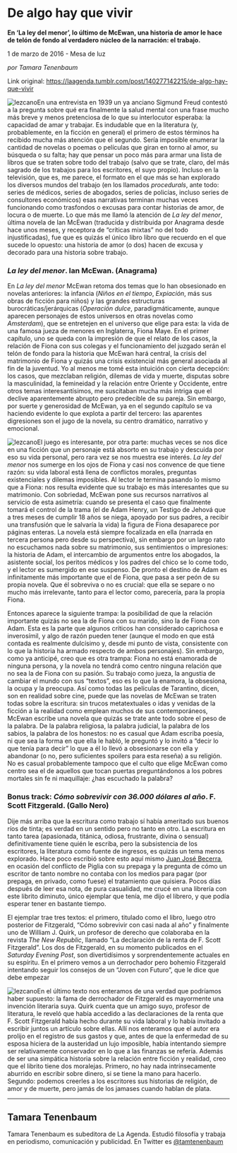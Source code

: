 # De algo hay que vivir

**En ‘La ley del menor’, lo último de McEwan, una historia de amor le hace de telón de fondo al verdadero núcleo de la narración: el trabajo.**

1 de marzo de 2016 - Mesa de luz

_por Tamara Tenenbaum_

Link original: https://laagenda.tumblr.com/post/140277142215/de-algo-hay-que-vivir

![lezcano](https://64.media.tumblr.com/2a15eb0ff13e5600bd43936ef9376434/tumblr_inline_pjzz0kT2GP1t6q87u_500.jpg)En una entrevista en 1939 un ya anciano Sigmund Freud contestó a la pregunta sobre qué era finalmente la salud mental con una frase mucho más breve y menos pretenciosa de lo que su interlocutor esperaba: la capacidad de amar y trabajar. Es indudable que en la literatura (y, probablemente, en la ficción en general) el primero de estos términos ha recibido mucha más atención que el segundo. Sería imposible enumerar la cantidad de novelas o poemas o películas que giran en torno al amor, su búsqueda o su falta; hay que pensar un poco más para armar una lista de libros que se traten sobre todo del trabajo (salvo que se trate, claro, del más sagrado de los trabajos para los escritores, el suyo propio). Incluso en la televisión, que es, me parece, el formato en el que más se han explorado los diversos mundos del trabajo (en los llamados *procedurals*, ante todo: series de médicos, series de abogados, series de policías, incluso series de consultores económicos) esas narrativas terminan muchas veces funcionando como trasfondos o excusas para contar historias de amor, de locura o de muerte. Lo que más me llamó la atención de *La ley del menor*, última novela de Ian McEwan (traducida y distribuida por Anagrama desde hace unos meses, y receptora de “críticas mixtas” no del todo injustificadas), fue que es quizás el único libro libro que recuerdo en el que sucede lo opuesto: una historia de amor (o dos) hacen de excusa y decorado para una historia sobre trabajo.


### *La ley del menor*. Ian McEwan. (Anagrama)

En *La ley del menor* McEwan retoma dos temas que lo han obsesionado en novelas anteriores: la infancia (*Niños en el tiempo*, *Expiación*, más sus obras de ficción para niños) y las grandes estructuras burocráticas/jerárquicas (*Operación dulce*, paradigmáticamente, aunque aparecen personajes de estos universos en otras novelas como *Amsterdam*), que se entretejen en el universo que elige para esta: la vida de una famosa jueza de menores en Inglaterra, Fiona Maye. En el primer capítulo, uno se queda con la impresión de que el relato de los casos, la relación de Fiona con sus colegas y el funcionamiento del juzgado serán el telón de fondo para la historia que McEwan hará central, la crisis del matrimonio de Fiona y quizás una crisis existencial más general asociada al fin de la juventud. Yo al menos me tomé esta intuición con cierta decepción: los casos, que mezclaban religión, dilemas de vida y muerte, disputas sobre la masculinidad, la femineidad y la relación entre Oriente y Occidente, entre otros temas interesantísimos, me suscitaban mucha más intriga que el declive aparentemente abrupto pero predecible de su pareja. Sin embargo, por suerte y generosidad de McEwan, ya en el segundo capítulo se va haciendo evidente lo que explota a partir del tercero: las aparentes digresiones son el jugo de la novela, su centro dramático, narrativo y emocional. 


![lezcano](https://64.media.tumblr.com/2333945e97b8973e29d19dbd7787ce94/tumblr_inline_pjzz0lAlnD1t6q87u_250.jpg)El juego es interesante, por otra parte: muchas veces se nos dice en una ficción que un personaje está absorto en su trabajo y descuida por eso su vida personal, pero rara vez se nos muestra ese interés. *La ley del menor* nos sumerge en los ojos de Fiona y casi nos convence de que tiene razón: su vida laboral está llena de conflictos morales, preguntas existenciales y dilemas imposibles. Al lector le termina pasando lo mismo que a Fiona: nos resulta evidente que su trabajo es más interesantes que su matrimonio. Con sobriedad, McEwan pone sus recursos narrativos al servicio de esta asimetría: cuando se presenta el caso que finalmente tomará el control de la trama (el de Adam Henry, un Testigo de Jehová que a tres meses de cumplir 18 años se niega, apoyado por sus padres, a recibir una transfusión que le salvaría la vida) la figura de Fiona desaparece por páginas enteras. La novela está siempre focalizada en ella (narrada en tercera persona pero desde su perspectiva), sin embargo por un largo rato no escuchamos nada sobre su matrimonio, sus sentimientos o impresiones: la historia de Adam, el intercambio de argumentos entre los abogados, la asistente social, los peritos médicos y los padres del chico se lo come todo, y el lector es sumergido en ese suspenso. De pronto el destino de Adam es infinitamente más importante que el de Fiona, que pasa a ser peón de su propia novela. Que él sobreviva o no es crucial: que ella se separe o no mucho más irrelevante, tanto para el lector como, parecería, para la propia Fiona.


Entonces aparece la siguiente trampa: la posibilidad de que la relación importante quizás no sea la de Fiona con su marido, sino la de Fiona con Adam. Esta es la parte que algunos críticos han considerado caprichosa e inverosímil, y algo de razón pueden tener (aunque el modo en que está contada es realmente dulcísimo y, desde mi punto de vista, consistente con lo que la historia ha armado respecto de ambos personajes). Sin embargo, como ya anticipé, creo que es otra trampa: Fiona no está enamorada de ninguna persona, y la novela no tendrá como centro ninguna relación que no sea la de Fiona con su pasión. Su trabajo como jueza, la angustia de cambiar el mundo con sus “textos”, eso es lo que la enamora, la obsesiona, la ocupa y la preocupa. Así como todas las películas de Tarantino, dicen, son en realidad sobre cine, puede que las novelas de McEwan se traten todas sobre la escritura: sin trucos metatextuales o idas y venidas de la ficción a la realidad como emplean muchos de sus contemporáneos, McEwan escribe una novela que quizás se trate ante todo sobre el peso de la palabra. De la palabra religiosa, la palabra judicial, la palabra de los sabios, la palabra de los honestos: no es casual que Adam escriba poesía, ni que sea la forma en que ella le habló, le preguntó y lo invitó a “decir lo que tenía para decir” lo que a él lo llevó a obsesionarse con ella y abandonar (o no, pero suficientes spoilers para esta reseña) a su religión. No es casual probablemente tampoco que el culto que elige McEwan como centro sea el de aquellos que tocan puertas preguntándonos a los pobres mortales sin fe ni maquillaje: ¿has escuchado la palabra? 


### Bonus track: *Cómo sobrevivir con 36.000 dólares al año*. F. Scott Fitzgerald. (Gallo Nero)

Dije más arriba que la escritura como trabajo sí había ameritado sus buenos ríos de tinta; es verdad en un sentido pero no tanto en otro. La escritura en tanto tarea (apasionada, titánica, odiosa, frustrante, divina o sensual) definitivamente tiene quién le escriba, pero la subsistencia de los escritores, la literatura como fuente de ingresos, es quizás un tema menos explorado. Hace poco escribió sobre esto aquí mismo [Juan José Becerra](http://laagenda.buenosaires.gob.ar/post/137039330735/la-conquista-de-lo-in%C3%BAtil), en ocasión del conflicto de Piglia con su prepaga y la pregunta de cómo un escritor de tanto nombre no contaba con los medios para pagar (por prepaga, en privado, como fuese) el tratamiento que quisiera. Pocos días después de leer esa nota, de pura casualidad, me crucé en una librería con este librito diminuto, único ejemplar que tenía, me dijo el librero, y que podía esperar tener en bastante tiempo. 
 


El ejemplar trae tres textos: el primero, titulado como el libro, luego otro posterior de Fitzgerald, “Cómo sobrevivir con casi nada al año” y finalmente uno de William J. Quirk, un profesor de derecho que colaboraba en la revista *The New Republic*, llamado “La declaración de la renta de F. Scott Fitzgerald”. Los dos de Fitzgerald, en su momento publicados en el *Saturday Evening Post*, son divertidísimos y sorprendentemente actuales en su espíritu. En el primero vemos a un derrochador pero bohemio Fitzgerald intentando seguir los consejos de un “Joven con Futuro”, que le dice que debe empezar 

![lezcano](https://64.media.tumblr.com/880028e6f92696c5175ff061e6146fe0/tumblr_inline_pjzz0lqtiu1t6q87u_250.jpg)En el último texto nos enteramos de una verdad que podríamos haber supuesto: la fama de derrochador de Fitzgerald es mayormente una invención literaria suya. Quirk cuenta que un amigo suyo, profesor de literatura, le reveló que había accedido a las declaraciones de la renta que F. Scott Fitzgerald había hecho durante su vida laboral y lo había invitado a escribir juntos un artículo sobre ellas. Allí nos enteramos que el autor era prolijo en el registro de sus gastos y que, antes de que la enfermedad de su esposa hiciera de la austeridad un lujo imposible, había intentando siempre ser relativamente conservador en lo que a las finanzas se refería. Además de ser una simpática historia sobre la relación entre ficción y realidad, creo que el librito tiene dos moralejas. Primero, no hay nada intrínsecamente aburrido en escribir sobre dinero, si se tiene la mano para hacerlo. Segundo: podemos creerles a los escritores sus historias de religión, de amor y de muerte, pero jamás de los jamases cuando hablan de plata.


  




---

 Tamara Tenenbaum
-----------------

 Tamara Tenenbaum es subeditora de La Agenda. Estudió filosofía y trabaja en periodismo, comunicación y publicidad. En Twitter es [@tamtenenbaum](https://twitter.com/tamtenenbaum) 

